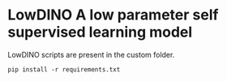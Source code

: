 # LowDINO A low parameter self supervised learning model

LowDINO scripts are present in the custom folder.

```
pip install -r requirements.txt
```

